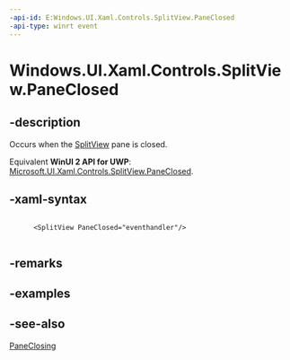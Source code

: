 ```yaml
---
-api-id: E:Windows.UI.Xaml.Controls.SplitView.PaneClosed
-api-type: winrt event
---
```


<!-- Event syntax
public event Windows.Foundation.TypedEventHandler PaneClosed<Windows.UI.Xaml.Controls.SplitView,  object>
-->

# Windows.UI.Xaml.Controls.SplitView.PaneClosed

## -description
Occurs when the [SplitView](splitview.md) pane is closed.

Equivalent **WinUI 2 API for UWP**: [Microsoft.UI.Xaml.Controls.SplitView.PaneClosed](/windows/winui/api/microsoft.ui.xaml.controls.splitview.paneclosed).

## -xaml-syntax
```xaml

      <SplitView PaneClosed="eventhandler"/>
    
```


## -remarks

## -examples

## -see-also
[PaneClosing](splitview_paneclosing.md)

